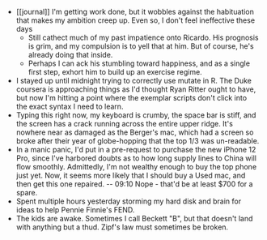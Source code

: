- [[journal]] I'm getting work done, but it wobbles against the habituation that makes my ambition creep up. Even so, I don't feel ineffective these days
    - Still cathect much of my past impatience onto Ricardo. His prognosis is grim, and my compulsion is to yell that at him. But of course, he's already doing that inside.
    - Perhaps I can ack his stumbling toward happiness, and as a single first step, exhort him to build up an exercise regime.
- I stayed up until midnight trying to correctly use mutate in R. The Duke coursera is approaching things as I'd thought Ryan Ritter ought to have, but now I'm hitting a point where the exemplar scripts don't click into the exact syntax I need to learn.
- Typing this right now, my keyboard is crumby, the space bar is stiff, and the screen has a crack running across the entire upper ridge. It's nowhere near as damaged as the Berger's mac, which had a screen so broke after their year of globe-hopping that the top 1/3 was un-readable.
- In a manic panic, I'd put in a pre-request to purchase the new iPhone 12 Pro, since I've harbored doubts as to how long supply lines to China will flow smoothly. Admittedly, I'm not wealthy enough to buy the top phone just yet. Now, it seems more likely that I should buy a Used mac, and then get this one repaired. -- 09:10 Nope - that'd be at least $700 for a spare.
- Spent multiple hours yesterday storming my hard disk and brain for ideas to help Pennie Finnie's FEND. 
- The kids are awake. Sometimes I call Beckett "B", but that doesn't land with anything but a thud. Zipf's law must sometimes be broken. 
